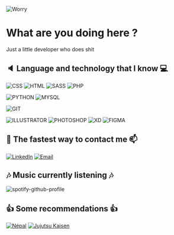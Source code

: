 ![Worry](img/211833.gif)
# What are you doing here ?
Just a little developer who does shit

## :speaker: Language and technology that I know :computer:

![CSS](https://img.shields.io/badge/CSS-black?style=for-the-badge&logo=CSS3)
![HTML](https://img.shields.io/badge/HTML-black?style=for-the-badge&logo=HTML5)
![SASS](https://img.shields.io/badge/SASS-black?style=for-the-badge&logo=SASS)
![PHP](https://img.shields.io/badge/PHP-black?style=for-the-badge&logo=PHP)

![PYTHON](https://img.shields.io/badge/PYTHON-lightgrey?style=for-the-badge&logo=PYTHON)
![MYSQL](https://img.shields.io/badge/MYSQL-lightgrey?style=for-the-badge&logo=MYSQL)

![GIT](https://img.shields.io/badge/GIT-darkgreen?style=for-the-badge&logo=GIT)

![ILLUSTRATOR](https://img.shields.io/badge/FIGMA-black?style=for-the-badge&logo=FIGMA)
![PHOTOSHOP](https://img.shields.io/badge/XD-black?style=for-the-badge&logo=Adobe-XD)
![XD](https://img.shields.io/badge/ILLUSTRATOR-black?style=for-the-badge&logo=Adobe-ILLUSTRATOR)
![FIGMA](https://img.shields.io/badge/PHOTOSHOP-black?style=for-the-badge&logo=Adobe-PHOTOSHOP)

## :iphone: The fastest way to contact me :mailbox:

[![LinkedIn](https://img.shields.io/badge/LINKEDIN-LouisPerre-red?style=for-the-badge&logo=LINKEDIN&logoColor=red)](https://www.linkedin.com/in/louis-perrenot/)
[![Email](https://img.shields.io/badge/Email-LouisPerre-red?style=for-the-badge&logo=GMAIL&logoColor=red)](louis.perrenot@edu.devinci.fr)

## :notes: Music currently listening :notes:

![spotify-github-profile](https://spotify-github-profile.vercel.app/api/view?uid=2tefb4zbzyubb7uy44n6yd3yd&cover_image=true&theme=default)

## :thumbsup: Some recommendations :thumbsup:

[![Népal](https://img.shields.io/badge/Spotify-Népal-darkgreen?style=for-the-badge&logo=SPOTIFY)](https://open.spotify.com/artist/1E8w172gkuT5htpwaIEsEl)
[![Jujutsu Kaisen](https://img.shields.io/badge/Myanimelist-Jujutsu%20Kaisen-darkred?style=for-the-badge&logo=MYANIMELIST)](https://myanimelist.net/anime/40748/Jujutsu_Kaisen_TV)